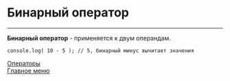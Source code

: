 # Бинарный оператор
____
__Бинарный оператор__ - применяется к двум операндам.

```
console.log( 10 - 5 ); // 5, бинарный минус вычитает значения
```

[Операторы](operators.md)<br>
[Главное меню](../README.md)<br>